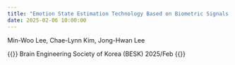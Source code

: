 ```yaml
---
title: "Emotion State Estimation Technology Based on Biometric Signals for Future Mobility Environments"
date: 2025-02-06 10:00:00
---
```


Min-Woo Lee, Chae-Lynn Kim, Jong-Hwan Lee

{{<format bright-green>}}
Brain Engineering Society of Korea (BESK) 2025/Feb
{{</format>}}
